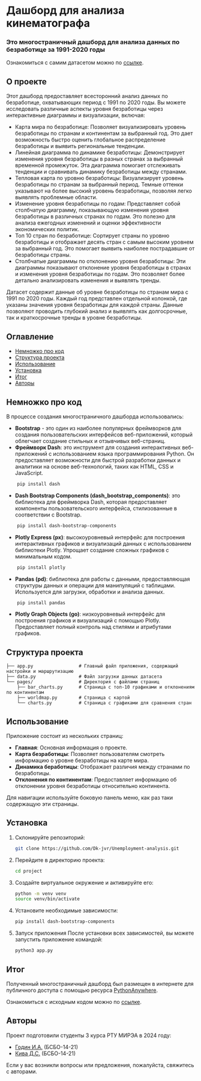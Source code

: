 # Дашборд для анализа кинематографа
### Это многостраничный дашборд для анализа данных по безработице за 1991-2020 годы <!-- описание репозитория -->


Ознакомиться с самим датасетом можно по [ссылке](https://www.kaggle.com/datasets/pantanjali/unemployment-dataset).

## О проекте

Этот дашборд предоставляет всесторонний анализ данных по безработице, охватывающих период с 1991 по 2020 годы. Вы можете исследовать различные аспекты уровня безработицы через интерактивные диаграммы и визуализации, включая:
- Карта мира по безработице: Позволяет визуализировать уровень безработицы по странам и континентам за выбранный год. Это дает возможность быстро оценить глобальное распределение безработицы и выявить региональные тенденции.
- Линейная диаграмма по динамике безработицы: Демонстрирует изменения уровня безработицы в разных странах за выбранный временной промежуток. Эта диаграмма помогает отслеживать тенденции и сравнивать динамику безработицы между странами.
- Тепловая карта по уровню безработицы: Визуализирует уровень безработицы по странам за выбранный период. Темные оттенки указывают на более высокий уровень безработицы, позволяя легко выявлять проблемные области.
- Изменение уровня безработицы по годам: Представляет собой столбчатую диаграмму, показывающую изменения уровня безработицы в различных странах по годам. Это полезно для анализа ежегодных изменений и оценки эффективности экономических политик.
- Топ 10 стран по безработице: Сортирует страны по уровню безработицы и отображает десять стран с самым высоким уровнем за выбранный год. Это помогает выявить наиболее пострадавшие от безработицы страны.
- Столбчатые диаграммы по отклонению уровня безработицы: Эти диаграммы показывают отклонение уровня безработицы в странах и изменения уровня безработицы по годам. Это позволяет более детально анализировать изменения и выявлять тренды.

Датасет содержит данные об уровне безработицы по странам мира с 1991 по 2020 годы. Каждый год представлен отдельной колонкой, где указаны значения уровня безработицы для каждой страны. Данные позволяют проводить глубокий анализ и выявлять как долгосрочные, так и краткосрочные тренды в уровне безработицы.
## Оглавление
- [Немножко про код](#немножко-про-код)
- [Структура проекта](#структура-проекта)
- [Использование](#использование)
- [Установка](#установка)
- [Итог](#итог)
- [Авторы](#автор)

## Немножко про код
В процессе создания многостраничного дашборда использовались:

- **Bootstrap** - это один из наиболее популярных фреймворков для создания пользовательских интерфейсов веб-приложений, который облегчает создание стильных и отзывчивых веб-страниц.
- **Фреймворк Dash**: это инструмент для создания интерактивных веб-приложений с использованием языка программирования Python. Он предоставляет возможности для быстрой разработки данных и аналитики на основе веб-технологий, таких как HTML, CSS и JavaScript.
```sh
    pip install dash
```
- **Dash Bootstrap Components (dash_bootstrap_components)**: это библиотека для фреймворка Dash, которая предоставляет компоненты пользовательского интерфейса, стилизованные в соответствии с Bootstrap.
```sh
    pip install dash-bootstrap-components
```
- **Plotly Express (px)**: высокоуровневый интерфейс для построения интерактивных графиков и визуализаций данных с использованием библиотеки Plotly. Упрощает создание сложных графиков с минимальным кодом.
```sh
    pip install plotly
```
- **Pandas (pd)**: библиотека для работы с данными, предоставляющая структуры данных и операции для манипуляций с таблицами. Используется для загрузки, обработки и анализа данных.
```sh
    pip install pandas
```
- **Plotly Graph Objects (go)**: низкоуровневый интерфейс для построения графиков и визуализаций с помощью Plotly. Предоставляет полный контроль над стилями и атрибутами графиков.

## Структура проекта

```plaintext
├── app.py                 # Главный файл приложения, содержащий настройки и маршрутизацию
├── data.py                # Файл загрузки данных датасета
└── pages/                 # Директория с файлами страниц
    ├── bar_charts.py      # Страница с топ-10 графиками и отклонениям по континентам
    ├── worldmap.py        # Страница с картой
    └── charts.py          # Страница с графиками для сравнения стран
```
## Использование

Приложение состоит из нескольких страниц:

- **Главная**: Основная информация о проекте.
- **Карта безработицы**: Позволяет пользователям смотреть информацию о уровне безработицы на карте мира.
- **Динамика беработицы**: Отображает различия между странами по безработицы.
- **Отклонения по континентам**: Предоставляет информацию об отклонении уровня безработицы относительно континента.

Для навигации используйте боковую панель меню, как раз таки содержащую эти страницы.

## Установка

1. Склонируйте репозиторий:
    ```sh
    git clone https://github.com/Dk-jvr/Unemployment-analysis.git
    ```
2. Перейдите в директорию проекта:
    ```sh
    cd project
    ```
3. Создайте виртуальное окружение и активируйте его:
    ```sh
    python -m venv venv
    source venv/bin/activate
    ```
4. Установите необходимые зависимости:
    ```sh
    pip install dash-bootstrap-components
    ```
5. Запуск приложения
После установки всех зависимостей, вы можете запустить приложение командой:
    ```sh
    python3 app.py
    ```
## Итог
Полученный многостраничный дашборд был размещен в интернете для публичного доступа с помощью ресурса [PythonAnywhere](https://www.pythonanywhere.com).

Ознакомиться с исходным кодом можно по [ссылке](https://github.com/Dk-jvr/Unemployment-analysis).

## Авторы
Проект подготовили студенты 3 курса РТУ МИРЭА в 2024 году:
- [Годин И.А.](https://github.com/CyberN00b) (БСБО-14-21)
- [Кива Д.С.](https://github.com/Dk-jvr) (БСБО-14-21)

Если у вас возникли вопросы или предложения, пожалуйста, свяжитесь с авторами.